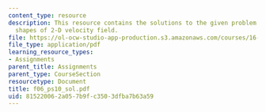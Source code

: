 ```yaml
---
content_type: resource
description: This resource contains the solutions to the given problem on streamline
  shapes of 2-D velocity field.
file: https://ol-ocw-studio-app-production.s3.amazonaws.com/courses/16-01-unified-engineering-i-ii-iii-iv-fall-2005-spring-2006/815220062a057b9fc3503dfba7b63a59_f06_ps10_sol.pdf
file_type: application/pdf
learning_resource_types:
- Assignments
parent_title: Assignments
parent_type: CourseSection
resourcetype: Document
title: f06_ps10_sol.pdf
uid: 81522006-2a05-7b9f-c350-3dfba7b63a59
---
```

